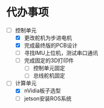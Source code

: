 <!--
 * @Author: 小叶同学
 * @Date: 2024-03-15 19:59:35
 * @LastEditors: Please set LastEditors
 * @LastEditTime: 2024-03-16 22:10:46
 * @Description: 请填写简介
-->

# 代办事项

- [ ] 控制单元
  - [x] 更改舵机为步进电机
  - [x] 完成最终版的PCB设计
  - [ ] 寻找IMU上位机，测试串口通讯
  - [ ] 完成固定的3D打印件
    - [ ] 控制单元固定
    - [ ] 总线舵机固定
- [ ] 计算单元
  - [x] nVidia板子选型
  - [ ] jetson安装ROS系统
